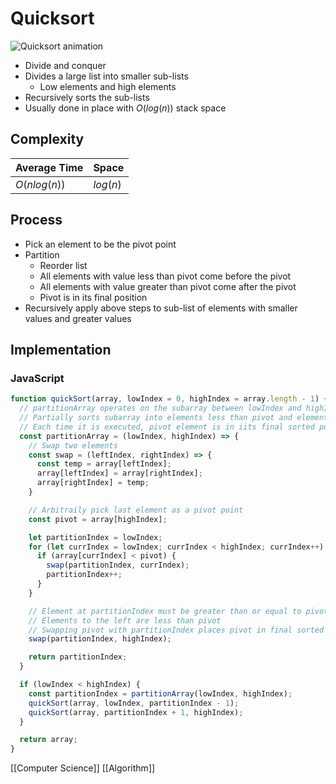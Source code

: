 # Quicksort

![Quicksort animation](/assets/second-brain/2020-10-22-09-39.gif)

- Divide and conquer
- Divides a large list into smaller sub-lists
  - Low elements and high elements
- Recursively sorts the sub-lists
- Usually done in place with $O(log(n))$ stack space

## Complexity

| Average Time  | Space    |
| ------------- | -------- |
| $O(n log(n))$ | $log(n)$ |

## Process

- Pick an element to be the pivot point
- Partition
  - Reorder list
  - All elements with value less than pivot come before the pivot
  - All elements with value greater than pivot come after the pivot
  - Pivot is in its final position
- Recursively apply above steps to sub-list of elements with smaller values and greater values

## Implementation

### JavaScript

```javascript
function quickSort(array, lowIndex = 0, highIndex = array.length - 1) {
  // partitionArray operates on the subarray between lowIndex and highIndex (inclusive)
  // Partially sorts subarray into elements less than pivot and elements greater than or equal to pivot
  // Each time it is executed, pivot element is in iits final sorted position
  const partitionArray = (lowIndex, highIndex) => {
    // Swap two elements
    const swap = (leftIndex, rightIndex) => {
      const temp = array[leftIndex];
      array[leftIndex] = array[rightIndex];
      array[rightIndex] = temp;
    }

    // Arbitraily pick last element as a pivot point
    const pivot = array[highIndex];

    let partitionIndex = lowIndex;
    for (let currIndex = lowIndex; currIndex < highIndex; currIndex++) {
      if (array[currIndex] < pivot) {
        swap(partitionIndex, currIndex);
        partitionIndex++;
      }
    }

    // Element at partitionIndex must be greater than or equal to pivot
    // Elements to the left are less than pivot
    // Swapping pivot with partitionIndex places pivot in final sorted position
    swap(partitionIndex, highIndex);

    return partitionIndex;
  }

  if (lowIndex < highIndex) {
    const partitionIndex = partitionArray(lowIndex, highIndex);
    quickSort(array, lowIndex, partitionIndex - 1);
    quickSort(array, partitionIndex + 1, highIndex);
  }

  return array;
}
```

[[Computer Science]] [[Algorithm]]

